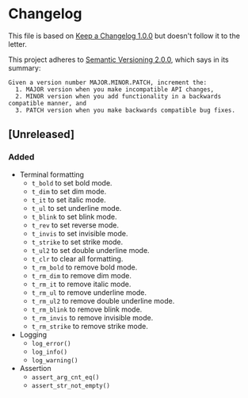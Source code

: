 # Changelog

This file is based on [Keep a Changelog 1.0.0](https://keepachangelog.com/en/1.0.0/) but
doesn't follow it to the letter.

This project adheres to [Semantic Versioning 2.0.0](https://semver.org/spec/v2.0.0.html),
which says in its summary:

    Given a version number MAJOR.MINOR.PATCH, increment the:
      1. MAJOR version when you make incompatible API changes,
      2. MINOR version when you add functionality in a backwards compatible manner, and
      3. PATCH version when you make backwards compatible bug fixes.

## [Unreleased]

### Added

- Terminal formatting
  - `t_bold` to set bold mode.
  - `t_dim` to set dim mode.
  - `t_it` to set italic mode.
  - `t_ul` to set underline mode.
  - `t_blink` to set blink mode.
  - `t_rev` to set reverse mode.
  - `t_invis` to set invisible mode.
  - `t_strike` to set strike mode.
  - `t_ul2` to set double underline mode.
  - `t_clr` to clear all formatting.
  - `t_rm_bold` to remove bold mode.
  - `t_rm_dim` to remove dim mode.
  - `t_rm_it` to remove italic mode.
  - `t_rm_ul` to remove underline mode.
  - `t_rm_ul2` to remove double underline mode.
  - `t_rm_blink` to remove blink mode.
  - `t_rm_invis` to remove invisible mode.
  - `t_rm_strike` to remove strike mode.
- Logging
  - `log_error()`
  - `log_info()`
  - `log_warning()`
- Assertion
  - `assert_arg_cnt_eq()`
  - `assert_str_not_empty()`

